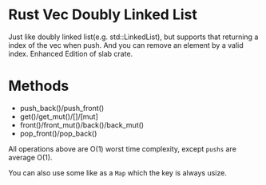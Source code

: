 # Rust Vec Doubly Linked List
Just like doubly linked list(e.g. std::LinkedList), but supports that returning a index of the vec when push. And you can remove an element by a valid index.
Enhanced Edition of slab crate.

# Methods
- push_back()/push_front()
- get()/get_mut()/\[]/\[mut]
- front()/front_mut()/back()/back_mut()
- pop_front()/pop_back()

All operations above are O(1) worst time complexity, except `pushs` are average O(1).

You can also use some like as a `Map` which the key is always usize.